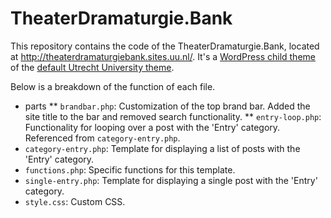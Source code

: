 # TheaterDramaturgie.Bank

This repository contains the code of the TheaterDramaturgie.Bank, located at http://theaterdramaturgiebank.sites.uu.nl/. 
It's a [WordPress child theme](https://codex.wordpress.org/Child_Themes) of the [default Utrecht University theme](https://github.com/ictenmediaUU/UU2014).

Below is a breakdown of the function of each file.

* parts
** `brandbar.php`: Customization of the top brand bar. Added the site title to the bar and removed search functionality.
** `entry-loop.php`: Functionality for looping over a post with the 'Entry' category. Referenced from `category-entry.php`.
* `category-entry.php`: Template for displaying a list of posts with the 'Entry' category.
* `functions.php`: Specific functions for this template.
* `single-entry.php`: Template for displaying a single post with the 'Entry' category.
* `style.css`: Custom CSS. 
